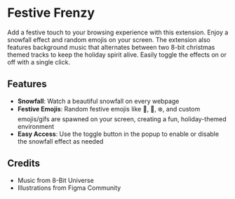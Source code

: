# Festive Frenzy

Add a festive touch to your browsing experience with this extension. Enjoy a snowfall effect and random emojis on your screen. The extension also features background music that alternates between two 8-bit christmas themed tracks to keep the holiday spirit alive. Easily toggle the effects on or off with a single click.

## Features

- **Snowfall**: Watch a beautiful snowfall on every webpage
- **Festive Emojis**: Random festive emojis like 🎄, 🎅, ❄️, and custom emojis/gifs are spawned on your screen, creating a fun, holiday-themed environment
- **Easy Access**: Use the toggle button in the popup to enable or disable the snowfall effect as needed

## Credits

- Music from 8-Bit Universe
- Illustrations from Figma Community